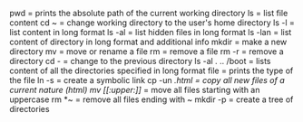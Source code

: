 pwd = prints the absolute path of the current working directory
ls = list file content
cd ~ = change working directory to the user's home directory
ls -l = list content in long format
ls -al = list hidden files in long format
ls -lan = list content of directory in long format and additional info 
mkdir = make a new directory
mv = move or rename a file
rm = remove a file
rm -r = remove a directory
cd - = change to the previous directory
ls -al . .. /boot = lists content of all the directories specified in long format
file = prints the type of the file
ln -s = create a symbolic link
cp -un *.html = copy all new files of a current nature (html)
mv [[:upper:]]* = move all files starting with an uppercase
rm *~ = remove all files ending with ~
mkdir -p = create a tree of directories  
